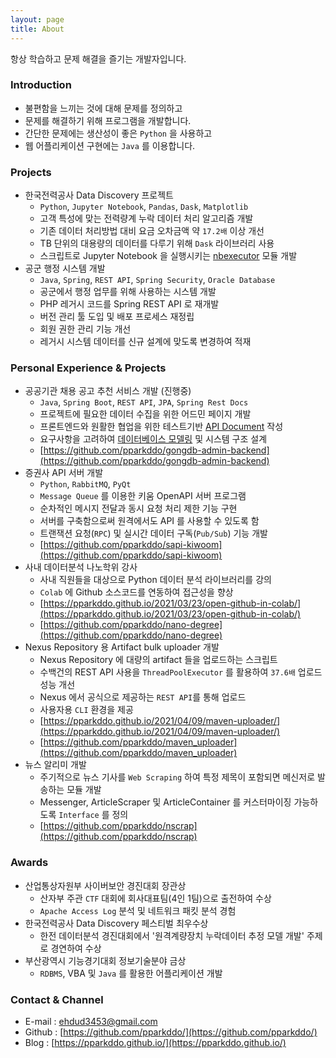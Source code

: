 ```yaml
---
layout: page
title: About
---
```


항상 학습하고 문제 해결을 즐기는 개발자입니다.

### Introduction
- 불편함을 느끼는 것에 대해 문제를 정의하고
- 문제를 해결하기 위해 프로그램을 개발합니다.
- 간단한 문제에는 생산성이 좋은 `Python` 을 사용하고
- 웹 어플리케이션 구현에는 `Java` 를 이용합니다.

<!-- ### Skills -->

### Projects
- 한국전력공사 Data Discovery 프로젝트  
  - `Python`, `Jupyter Notebook`, `Pandas`, `Dask`, `Matplotlib`
  - 고객 특성에 맞는 전력량계 누락 데이터 처리 알고리즘 개발
  - 기존 데이터 처리방법 대비 요금 오차금액 약 `17.2배` 이상 개선
  - TB 단위의 대용량의 데이터를 다루기 위해 `Dask` 라이브러리 사용
  - 스크립트로 Jupyter Notebook 을 실행시키는 [nbexecutor](https://github.com/pparkddo/nbexecutor) 모듈 개발
- 공군 행정 시스템 개발 
  - `Java`, `Spring`, `REST API`, `Spring Security`, `Oracle Database`
  - 공군에서 행정 업무를 위해 사용하는 시스템 개발
  - PHP 레거시 코드를 Spring REST API 로 재개발
  - 버전 관리 툴 도입 및 배포 프로세스 재정립
  - 회원 권한 관리 기능 개선
  - 레거시 시스템 데이터를 신규 설계에 맞도록 변경하여 적재

### Personal Experience & Projects
- 공공기관 채용 공고 추천 서비스 개발 (진행중)
  - `Java`, `Spring Boot`, `REST API`, `JPA`, `Spring Rest Docs`
  - 프로젝트에 필요한 데이터 수집을 위한 어드민 페이지 개발
  - 프론트엔드와 원활한 협업을 위한 테스트기반 [API Document](https://gongdb-admin.herokuapp.com/docs/index.html) 작성
  - 요구사항을 고려하여 [데이터베이스 모델링](https://github.com/pparkddo/gongdb-admin-backend/projects/1) 및 시스템 구조 설계
  - [https://github.com/pparkddo/gongdb-admin-backend](https://github.com/pparkddo/gongdb-admin-backend)
- 증권사 API 서버 개발
  - `Python`, `RabbitMQ`, `PyQt`
  - `Message Queue` 를 이용한 키움 OpenAPI 서버 프로그램
  - 순차적인 메시지 전달과 동시 요청 처리 제한 기능 구현
  - 서버를 구축함으로써 원격에서도 API 를 사용할 수 있도록 함
  - 트랜잭션 요청(`RPC`) 및 실시간 데이터 구독(`Pub/Sub`) 기능 개발
  - [https://github.com/pparkddo/sapi-kiwoom](https://github.com/pparkddo/sapi-kiwoom)
- 사내 데이터분석 나노학위 강사
  - 사내 직원들을 대상으로 Python 데이터 분석 라이브러리를 강의
  - `Colab` 에 Github 소스코드를 연동하여 접근성을 향상
  - [https://pparkddo.github.io/2021/03/23/open-github-in-colab/](https://pparkddo.github.io/2021/03/23/open-github-in-colab/)
  - [https://github.com/pparkddo/nano-degree](https://github.com/pparkddo/nano-degree)
- Nexus Repository 용 Artifact bulk uploader 개발
  - Nexus Repository 에 대량의 artifact 들을 업로드하는 스크립트
  - 수백건의 REST API 사용을 `ThreadPoolExecutor` 를 활용하여 `37.6배` 업로드 성능 개선
  - Nexus 에서 공식으로 제공하는 `REST API`를 통해 업로드
  - 사용자용 `CLI` 환경을 제공
  - [https://pparkddo.github.io/2021/04/09/maven-uploader/](https://pparkddo.github.io/2021/04/09/maven-uploader/)
  - [https://github.com/pparkddo/maven_uploader](https://github.com/pparkddo/maven_uploader) 
- 뉴스 알리미 개발
  - 주기적으로 뉴스 기사를 `Web Scraping` 하여 특정 제목이 포함되면 메신저로 발송하는 모듈 개발
  - Messenger, ArticleScraper 및 ArticleContainer 를 커스터마이징 가능하도록 `Interface` 를 정의
  - [https://github.com/pparkddo/nscrap](https://github.com/pparkddo/nscrap)

### Awards
- 산업통상자원부 사이버보안 경진대회 장관상
  - 산자부 주관 `CTF` 대회에 회사대표팀(4인 1팀)으로 출전하여 수상
  - `Apache Access Log` 분석 및 네트워크 패킷 분석 경험
- 한국전력공사 Data Discovery 페스티벌 최우수상
  - 한전 데이터분석 경진대회에서 '원격계량장치 누락데이터 추정 모델 개발' 주제로 경연하여 수상
- 부산광역시 기능경기대회 정보기술분야 금상
  - `RDBMS`, VBA 및 `Java` 를 활용한 어플리케이션 개발

### Contact & Channel
- E-mail : ehdud3453@gmail.com
- Github : [https://github.com/pparkddo/](https://github.com/pparkddo/)
- Blog : [https://pparkddo.github.io/](https://pparkddo.github.io/)
